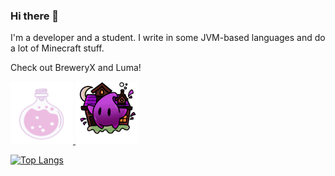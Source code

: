 ### Hi there 👋

I'm a developer and a student. I write in some JVM-based languages and do a lot of Minecraft stuff.

Check out BreweryX and Luma!

<a href="https://github.com/BreweryTeam/BreweryX">
  <img src="./images/188527072.png" alt="BreweryX" width="100" height="100">
</a>
<a href="https://lumamc.net">
  <img src="./images/ce9d9cecf3c22127c529ed83ba377311f35000bf.png" alt="LumaMC" width="100" height="100">
</a>

[![Top Langs](https://github-readme-stats.vercel.app/api/top-langs/?username=Jsinco&bg_color=6272e2,695571,6272e2&hide_border=true&layout=compact)](https://github-readme-stats.vercel.app/api/top-langs/?username=Jsinco&bg_color=6272e2,695571,6272e2&hide_border=true&layout=compact)

<!--






**Jsinco/Jsinco** is a ✨ _special_ ✨ repository because its `README.md` (this file) appears on your GitHub profile.

Here are some ideas to get you started:

- 🔭 I’m currently working on ...
- 🌱 I’m currently learning ...
- 👯 I’m looking to collaborate on ...
- 🤔 I’m looking for help with ...
- 💬 Ask me about ...
- 📫 How to reach me: ...
- 😄 Pronouns: ...
- ⚡ Fun fact: ...
-->
